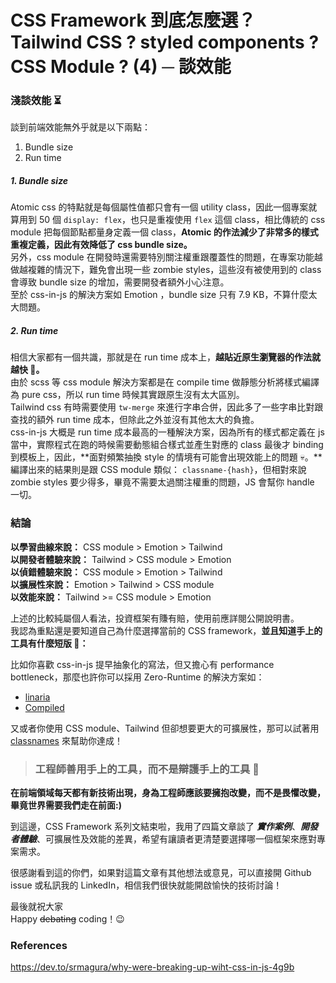# CSS Framework 到底怎麼選？Tailwind CSS ? styled components ? CSS Module ? (4) ─ 談效能

### 淺談效能 ⏳

談到前端效能無外乎就是以下兩點：

1. Bundle size
2. Run time

##### 1. Bundle size

Atomic css 的特點就是每個屬性值都只會有一個 utility class，因此一個專案就算用到 50 個 `display: flex`，也只是重複使用 `flex` 這個 class，相比傳統的 css module 把每個節點都量身定義一個 class，**Atomic 的作法減少了非常多的樣式重複定義，因此有效降低了 css bundle size。**<br>
另外，css module 在開發時還需要特別關注權重跟覆蓋性的問題，在專案功能越做越複雜的情況下，難免會出現一些 zombie styles，這些沒有被使用到的 class 會導致 bundle size 的增加，需要開發者額外小心注意。<br>
至於 css-in-js 的解決方案如 Emotion ，bundle size 只有 7.9 KB，不算什麼太大問題。

##### 2. Run time

相信大家都有一個共識，那就是在 run time 成本上，**越貼近原生瀏覽器的作法就越快 🚅。**<br>
由於 scss 等 css module 解決方案都是在 compile time 做靜態分析將樣式編譯為 pure css，所以 run time 時候其實跟原生沒有太大區別。<br>
Tailwind css 有時需要使用 `tw-merge` 來進行字串合併，因此多了一些字串比對跟查找的額外 run time 成本，但除此之外並沒有其他太大的負擔。<br>
css-in-js 大概是 run time 成本最高的一種解決方案，因為所有的樣式都定義在 js 當中，實際程式在跑的時候需要動態組合樣式並產生對應的 class 最後才 binding 到模板上，因此，**面對頻繁抽換 style 的情境有可能會出現效能上的問題 💀。**編譯出來的結果則是跟 CSS module 類似： `classname-{hash}`，但相對來說 zombie styles 要少得多，畢竟不需要太過關注權重的問題，JS 會幫你 handle 一切。

### 結論

**以學習曲線來說：** CSS module > Emotion > Tailwind<br>
**以開發者體驗來說：** Tailwind > CSS module > Emotion<br>
**以偵錯體驗來說：** CSS module > Emotion > Tailwind<br>
**以擴展性來說：** Emotion > Tailwind > CSS module<br>
**以效能來說：** Tailwind >= CSS module > Emotion<br>

上述的比較純屬個人看法，投資框架有賺有賠，使用前應詳閱公開說明書。<br>
我認為重點還是要知道自己為什麼選擇當前的 CSS framework，**並且知道手上的工具有什麼短版 🔨：**<br>

比如你喜歡 css-in-js 提早抽象化的寫法，但又擔心有 performance bottleneck，那麼也許你可以採用 Zero-Runtime 的解決方案如：

- [linaria](https://linaria.dev/)
- [Compiled](https://compiledcssinjs.com/)

又或者你使用 CSS module、Tailwind 但卻想要更大的可擴展性，那可以試著用 [classnames](https://www.npmjs.com/package/classnames) 來幫助你達成！

> ### 工程師善用手上的工具，而不是辯護手上的工具 👊

**在前端領域每天都有新技術出現，身為工程師應該要擁抱改變，而不是畏懼改變，畢竟世界需要我們走在前面:)**

到這邊，CSS Framework 系列文結束啦，我用了四篇文章談了 **_實作案例_**、**_開發者體驗_**、可擴展性及效能的差異，希望有讓讀者更清楚要選擇哪一個框架來應對專案需求。

很感謝看到這的你們，如果對這篇文章有其他想法或意見，可以直接開 Github issue 或私訊我的 LinkedIn，相信我們很快就能開啟愉快的技術討論！

最後就祝大家<br>
Happy ~~debating~~ coding！😉

### References

https://dev.to/srmagura/why-were-breaking-up-wiht-css-in-js-4g9b

